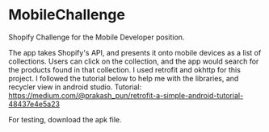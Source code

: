 # MobileChallenge
Shopify Challenge for the Mobile Developer position.

The app takes Shopify's API, and presents it onto mobile devices as a list of collections. Users can click on the collection, and the app would search for the products found in that collection.
I used retrofit and okhttp for this project. I followed the tutorial below to help me with the libraries, and recycler view in android studio.
Tutorial: https://medium.com/@prakash_pun/retrofit-a-simple-android-tutorial-48437e4e5a23

For testing, download the apk file.
